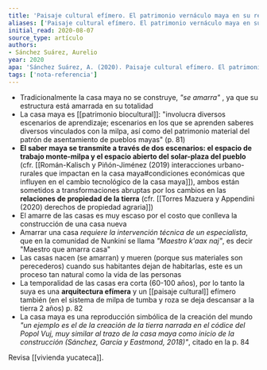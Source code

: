 ```yaml
---
title: 'Paisaje cultural efímero. El patrimonio vernáculo maya en su relación con el territorio'
aliases: ['Paisaje cultural efímero. El patrimonio vernáculo maya en su relación con el territorio', 'Sánchez Suarez (2020)']
initial_read: 2020-08-07
source_type: artículo
authors: 
- Sánchez Suárez, Aurelio
year: 2020
apa: 'Sánchez Suárez, A. (2020). Paisaje cultural efímero. El patrimonio vernáculo maya en su relación con el territorio. Arquitecturas del sur, 38, 16. https://doi.org/10.22320/07196466.2020.38.057.04'
tags: ['nota-referencia']
---
```


- Tradicionalmente la casa maya no se construye, *"se amarra"* , ya que su estructura está amarrada en su totalidad
- La casa maya es [[patrimonio biocultural]]: "involucra diversos escenarios de aprendizaje; escenarios en los que se aprenden saberes diversos vinculados con la milpa, así como del patrimonio material del patrón de asentamiento de pueblos mayas" (p. 81)
- **El saber maya se transmite a través de dos escenarios: el espacio de trabajo monte-milpa y el espacio abierto del solar-plaza del pueblo** (cfr. [[Román-Kalisch y Piñón-Jiménez (2019) interacciones urbano-rurales que impactan en la casa maya#condiciones económicas que influyen en el cambio tecnológico de la casa maya]]), ambos están sometidos a transformaciones abruptas por los cambios en las **relaciones de propiedad de la tierra** (cfr. [[Torres Mazuera y Appendini (2020) derechos de propiedad agraria]])
- El amarre de las casas es muy escaso por el costo que conlleva la construcción de una casa nueva
- Amarrar una casa *requiere la intervención técnica de un especialista*, que en la comunidad de Nunkiní se llama *"Maestro k'aax naj"*, es decir "Maestro que amarra casa"
- Las casas nacen (se amarran) y mueren (porque sus materiales son perecederos) cuando sus habitantes dejan de habitarlas, este es un proceso tan natural como la vida de las personas
- La temporalidad de las casas era corta (60-100 años), por lo tanto la suya es una **arquitectura efímera** y un [[paisaje cultural]] efímero también (en el sistema de milpa de tumba y roza se deja descansar a la tierra 2 años) p. 82
- La casa maya es una reproducción simbólica de la creación del mundo *"un ejemplo es el de la creación de la tierra narrada en el códice del Popol Vuj, muy similar al trazo de la casa maya como inicio de la construcción (Sánchez, García y Eastmond, 2018)"*, citado en la p. 84

Revisa [[vivienda yucateca]].